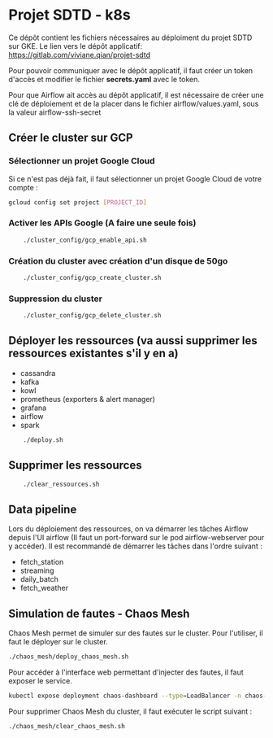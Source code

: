 # Projet SDTD - k8s
Ce dépôt contient les fichiers nécessaires au déploiment du projet SDTD sur GKE.
Le lien vers le dépôt applicatif: https://gitlab.com/viviane.qian/projet-sdtd

Pour pouvoir communiquer avec le dépôt applicatif, il faut créer un token d'accès et modifier le fichier **secrets.yaml** avec le token.

Pour que Airflow ait accès au dépôt applicatif, il est nécessaire de créer une clé de déploiement et de la placer dans le fichier airflow/values.yaml, sous la valeur airflow-ssh-secret

## Créer le cluster sur GCP

### Sélectionner un projet Google Cloud
Si ce n'est pas déjà fait, il faut sélectionner un projet Google Cloud de votre compte :
```bash
gcloud config set project [PROJECT_ID]
```

### Activer les APIs Google (A faire une seule fois)

```bash
    ./cluster_config/gcp_enable_api.sh
```

### Création du cluster avec création d'un disque de 50go

```bash
    ./cluster_config/gcp_create_cluster.sh
```

### Suppression du cluster

```bash
    ./cluster_config/gcp_delete_cluster.sh
```

## Déployer les ressources (va aussi supprimer les ressources existantes s'il y en a)

- cassandra
- kafka
- kowl
- prometheus (exporters & alert manager)
- grafana
- airflow
- spark

```bash
    ./deploy.sh
```

## Supprimer les ressources

```bash
    ./clear_ressources.sh
```

## Data pipeline
Lors du déploiement des ressources, on va démarrer les tâches Airflow depuis l'UI airflow (Il faut un port-forward sur le pod airflow-webserver pour y accéder). Il est recommandé de démarrer les tâches dans l'ordre suivant :
- fetch_station
- streaming
- daily_batch
- fetch_weather


## Simulation de fautes - Chaos Mesh
Chaos Mesh permet de simuler sur des fautes sur le cluster. Pour l'utiliser, il faut le déployer sur le cluster.
```bash
./chaos_mesh/deploy_chaos_mesh.sh
```

Pour accéder à l'interface web permettant d'injecter des fautes, il faut exposer le service.
```bash
kubectl expose deployment chaos-dashboard --type=LoadBalancer -n chaos-mesh --name=chaos-dashboard-loadbalancer
```

Pour supprimer Chaos Mesh du cluster, il faut exécuter le script suivant :
```bash
./chaos_mesh/clear_chaos_mesh.sh
```

